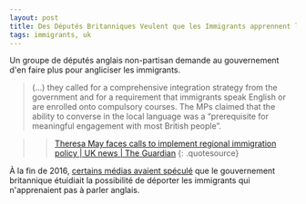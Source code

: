 ```yaml
---
layout: post
title: Des Députés Britanniques Veulent que les Immigrants apprennent l'anglais
tags: immigrants, uk
---
```


Un groupe de députés anglais non-partisan demande au gouvernement d'en faire plus pour angliciser les immigrants.

> (...) they called for a comprehensive integration strategy from the government and for a requirement that immigrants speak English or are enrolled onto compulsory courses. The MPs claimed that the ability to converse in the local language was a “prerequisite for meaningful engagement with most British people”.

>>[Theresa May faces calls to implement regional immigration policy | UK news | The Guardian](https://www.theguardian.com/uk-news/2017/jan/05/theresa-may-faces-calls-to-implement-regional-immigration-policy)
{: .quotesource}

À la fin de 2016, [certains médias avaient spéculé](http://www.anglemon.de/2016/12/03/the-sun-langlais-obligatoire-pour-vivre-en-grande-bretagne/) que le gouvernement britannique étuidiait la possibilité de déporter les immigrants qui n'apprenaient pas à parler anglais.